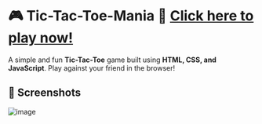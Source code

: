 # 🎮 Tic-Tac-Toe-Mania 🔗 [Click here to play now!](https://ashwindumane.github.io/Tic-Tac-Toe-Mania/)

A simple and fun **Tic-Tac-Toe** game built using **HTML, CSS, and JavaScript**. Play against your friend in the browser!

## 📸 Screenshots

![image](https://github.com/user-attachments/assets/1a68420a-e34c-40ae-87d0-70483014155d)

